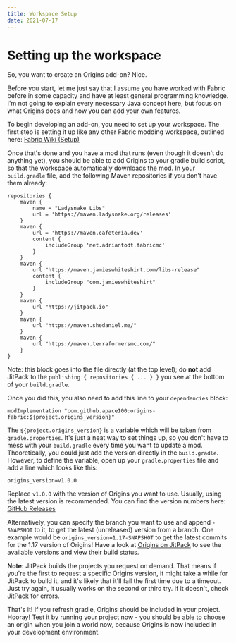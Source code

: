 ```yaml
---
title: Workspace Setup
date: 2021-07-17
---
```


# Setting up the workspace

So, you want to create an Origins add-on? Nice.

Before you start, let me just say that I assume you have worked with Fabric before in some capacity and have at least general programming knowledge. I'm not going to explain every necessary Java concept here, but focus on what Origins does and how you can add your own features.

To begin developing an add-on, you need to set up your workspace. The first step is setting it up like any other Fabric modding workspace, outlined here: [Fabric Wiki (Setup)](https://fabricmc.net/wiki/tutorial:setup)

Once that's done and you have a mod that runs (even though it doesn't do anything yet), you should be able to add Origins to your gradle build script, so that the workspace automatically downloads the mod. In your `build.gradle` file, add the following Maven repositories if you don't have them already:
```
repositories {
	maven {
		name = "Ladysnake Libs"
		url = 'https://maven.ladysnake.org/releases'
	}
	maven {
		url = 'https://maven.cafeteria.dev'
		content {
			includeGroup 'net.adriantodt.fabricmc'
		}
	}
	maven {
		url "https://maven.jamieswhiteshirt.com/libs-release"
		content {
			includeGroup "com.jamieswhiteshirt"
		}
	}
	maven {
		url "https://jitpack.io"
	}
	maven {
		url "https://maven.shedaniel.me/"
	}
	maven {
		url "https://maven.terraformersmc.com/"
	}
}
```
Note: this block goes into the file directly (at the top level); do **not** add JitPack to the `publishing { repositories { ... } }` you see at the bottom of your `build.gradle`.

Once you did this, you also need to add this line to your `dependencies` block:
```
modImplementation "com.github.apace100:origins-fabric:${project.origins_version}"
```

The `${project.origins_version}` is a variable which will be taken from `gradle.properties`. It's just a neat way to set things up, so you don't have to mess with your `build.gradle` every time you want to update a mod. Theoretically, you could just add the version directly in the `build.gradle`. However, to define the variable, open up your `gradle.properties` file and add a line which looks like this:

```
origins_version=v1.0.0
```

Replace `v1.0.0` with the version of Origins you want to use. Usually, using the latest version is recommended. You can find the version numbers here: [GitHub Releases](https://github.com/apace100/origins-fabric/releases)

Alternatively, you can specify the branch you want to use and append `-SNAPSHOT` to it, to get the latest (unreleased) version from a branch. One example would be `origins_version=1.17-SNAPSHOT` to get the latest commits for the 1.17 version of Origins! Have a look at [Origins on JitPack](https://jitpack.io/#apace100/origins-fabric) to see the available versions and view their build status.

**Note:** JitPack builds the projects you request on demand. That means if you're the first to request a specific Origins version, it might take a while for JitPack to build it, and it's likely that it'll fail the first time due to a timeout. Just try again, it usually works on the second or third try. If it doesn't, check JitPack for errors.

That's it! If you refresh gradle, Origins should be included in your project. Hooray!
Test it by running your project now - you should be able to choose an origin when you join a world now, because Origins is now included in your development environment.
